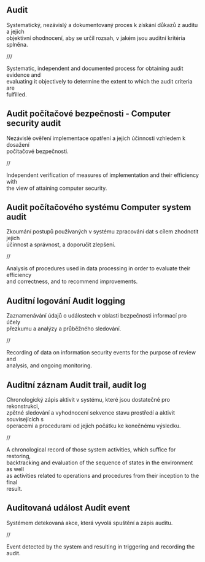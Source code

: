 ## Audit

Systematický, nezávislý a dokumentovaný proces k získání důkazů z auditu a jejich  
objektivní ohodnocení, aby se určil rozsah, v jakém jsou auditní kritéria splněna.  



///



Systematic, independent and documented process for obtaining audit evidence and  
evaluating it objectively to determine the extent to which the audit criteria are  
fulfilled.


## Audit počítačové bezpečnosti - Computer security audit  
Nezávislé ověření implementace opatření a jejich účinnosti vzhledem k dosažení  
počítačové bezpečnosti.

//

Independent verification of measures of implementation and their efficiency with  
the view of attaining computer security.


## Audit počítačového systému Computer system audit  
Zkoumání postupů používaných v systému zpracování dat s cílem zhodnotit jejich  
účinnost a správnost, a doporučit zlepšení.

//

Analysis of procedures used in data processing in order to evaluate their efficiency  
and correctness, and to recommend improvements.  


## Auditní logování Audit logging  
Zaznamenávání údajů o událostech v oblasti bezpečnosti informací pro účely  
přezkumu a analýzy a průběžného sledování.  

//

Recording of data on information security events for the purpose of review and  
analysis, and ongoing monitoring.  


## Auditní záznam Audit trail, audit log  
Chronologický zápis aktivit v systému, které jsou dostatečné pro rekonstrukci,  
zpětné sledování a vyhodnocení sekvence stavu prostředí a aktivit souvisejících s  
operacemi a procedurami od jejich počátku ke konečnému výsledku.  

//

A chronological record of those system activities, which suffice for restoring,  
backtracking and evaluation of the sequence of states in the environment as well  
as activities related to operations and procedures from their inception to the final  
result.  


## Auditovaná událost Audit event  
Systémem detekovaná akce, která vyvolá spuštění a zápis auditu.  

//

Event detected by the system and resulting in triggering and recording the audit.